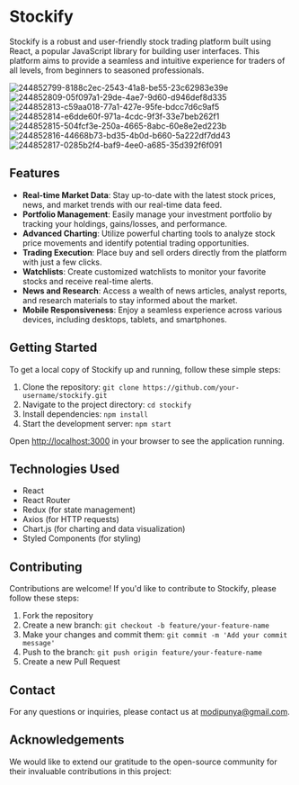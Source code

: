 # Stockify

Stockify is a robust and user-friendly stock trading platform built using React, a popular JavaScript library for building user interfaces. This platform aims to provide a seamless and intuitive experience for traders of all levels, from beginners to seasoned professionals.

![244852799-8188c2ec-2543-41a8-be55-23c62983e39e](https://github.com/punyamodi/Stockify/assets/68418104/1b4fd8ef-dfdf-497b-86f2-da8a75e6d48b)
![244852809-05f097a1-29de-4ae7-9d60-d946def8d335](https://github.com/punyamodi/Stockify/assets/68418104/326bbedd-a4a3-4074-a39e-598fbec6c1d4)
![244852813-c59aa018-77a1-427e-95fe-bdcc7d6c9af5](https://github.com/punyamodi/Stockify/assets/68418104/565a239a-c30e-40eb-979d-d1ec7bc7cd94)
![244852814-e6dde60f-971a-4cdc-9f3f-33e7beb262f1](https://github.com/punyamodi/Stockify/assets/68418104/88e251da-dc8a-4aaf-9572-65f430a13113)
![244852815-504fcf3e-250a-4665-8abc-60e8e2ed223b](https://github.com/punyamodi/Stockify/assets/68418104/9bca4900-0ea6-4899-8d5f-8f6c7972faa7)
![244852816-44668b73-bd35-4b0d-b660-5a222df7dd43](https://github.com/punyamodi/Stockify/assets/68418104/dda4c8a1-9454-45bf-abe4-9551c97426fa)
![244852817-0285b2f4-baf9-4ee0-a685-35d392f6f091](https://github.com/punyamodi/Stockify/assets/68418104/c37dc143-4dd9-4578-b6cf-3457c3de8f41)



## Features

- **Real-time Market Data**: Stay up-to-date with the latest stock prices, news, and market trends with our real-time data feed.
- **Portfolio Management**: Easily manage your investment portfolio by tracking your holdings, gains/losses, and performance.
- **Advanced Charting**: Utilize powerful charting tools to analyze stock price movements and identify potential trading opportunities.
- **Trading Execution**: Place buy and sell orders directly from the platform with just a few clicks.
- **Watchlists**: Create customized watchlists to monitor your favorite stocks and receive real-time alerts.
- **News and Research**: Access a wealth of news articles, analyst reports, and research materials to stay informed about the market.
- **Mobile Responsiveness**: Enjoy a seamless experience across various devices, including desktops, tablets, and smartphones.

## Getting Started

To get a local copy of Stockify up and running, follow these simple steps:

1. Clone the repository: `git clone https://github.com/your-username/stockify.git`
2. Navigate to the project directory: `cd stockify`
3. Install dependencies: `npm install`
4. Start the development server: `npm start`

Open [http://localhost:3000](http://localhost:3000) in your browser to see the application running.

## Technologies Used

- React
- React Router
- Redux (for state management)
- Axios (for HTTP requests)
- Chart.js (for charting and data visualization)
- Styled Components (for styling)

## Contributing

Contributions are welcome! If you'd like to contribute to Stockify, please follow these steps:

1. Fork the repository
2. Create a new branch: `git checkout -b feature/your-feature-name`
3. Make your changes and commit them: `git commit -m 'Add your commit message'`
4. Push to the branch: `git push origin feature/your-feature-name`
5. Create a new Pull Request


## Contact

For any questions or inquiries, please contact us at modipunya@gmail.com.

## Acknowledgements

We would like to extend our gratitude to the open-source community for their invaluable contributions in this project:
